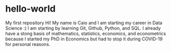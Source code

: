 # hello-world
My first repository
Hi! My name is Caio and I am starting my career in Data Science :)
I am starting by learning Git, Github, Python, and SQL.
I already have a stong basis of mathematics, statistics, economics, and econometrics because I started my PhD in Economics but had to stop it during COVID-19 for personal reasons.
